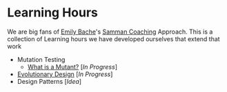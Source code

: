 # Learning Hours

We are big fans of [Emily Bache](https://emilybache.com/)'s [Samman Coaching](https://sammancoaching.org/) Approach. 
This is a collection of Learning hours we have developed ourselves that extend that work

  - Mutation Testing
    - [What is a Mutant?](mutation-testing-01-what-is-a-mutant.md) [_In Progress_]
  - [Evolutionary Design](new-requirments.md) [_In Progress_]
  - Design Patterns [_Idea_]




